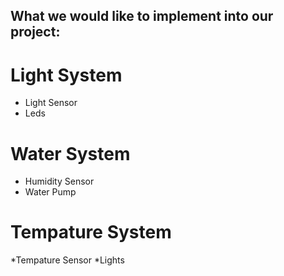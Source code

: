 ## What we would like to implement into our project:
# Light System
* Light Sensor
* Leds
# Water System
* Humidity Sensor
* Water Pump
# Tempature System
*Tempature Sensor
*Lights
